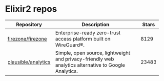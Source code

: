 # Elixir2 repos

| Repository                                                    | Description                                                                                          | Stars |
| ------------------------------------------------------------- | ---------------------------------------------------------------------------------------------------- | ----- |
| [firezone/firezone](https://github.com/firezone/firezone)     | Enterprise-ready zero-trust access platform built on WireGuard®.                                     | 8129  |
| [plausible/analytics](https://github.com/plausible/analytics) | Simple, open source, lightweight and privacy-friendly web analytics alternative to Google Analytics. | 23483 |
